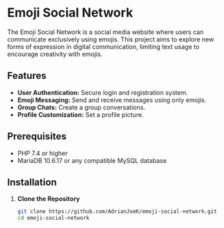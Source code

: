 # Emoji Social Network

The Emoji Social Network is a social media website where users can communicate exclusively using emojis. This project aims to explore new forms of expression in digital communication, limiting text usage to encourage creativity with emojis.

## Features

- **User Authentication:** Secure login and registration system.
- **Emoji Messaging:** Send and receive messages using only emojis.
- **Group Chats:** Create a group conversations.
- **Profile Customization:** Set a profile picture.

## Prerequisites

- PHP 7.4 or higher
- MariaDB 10.6.17 or any compatible MySQL database

## Installation

1. **Clone the Repository**

   ```bash
   git clone https://github.com/AdrianJoeK/emoji-social-network.git
   cd emoji-social-network
